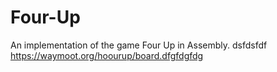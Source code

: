 # Four-Up
An implementation of the game Four Up in Assembly.
dsfdsfdf
https://waymoot.org/hoourup/board.dfgfdgfdg

